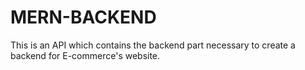 # MERN-BACKEND
This is an API which contains the backend part necessary to create a backend for E-commerce's website.
